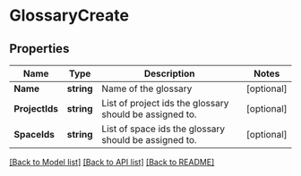 # GlossaryCreate

## Properties

Name | Type | Description | Notes
------------ | ------------- | ------------- | -------------
**Name** | **string** | Name of the glossary | [optional] 
**ProjectIds** | **string** | List of project ids the glossary should be assigned to. | [optional] 
**SpaceIds** | **string** | List of space ids the glossary should be assigned to. | [optional] 

[[Back to Model list]](../README.md#documentation-for-models) [[Back to API list]](../README.md#documentation-for-api-endpoints) [[Back to README]](../README.md)


